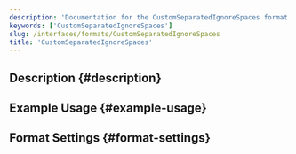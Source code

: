 ```yaml
---
description: 'Documentation for the CustomSeparatedIgnoreSpaces format'
keywords: ['CustomSeparatedIgnoreSpaces']
slug: /interfaces/formats/CustomSeparatedIgnoreSpaces
title: 'CustomSeparatedIgnoreSpaces'
---
```


## Description \{#description}

## Example Usage \{#example-usage}

## Format Settings \{#format-settings}